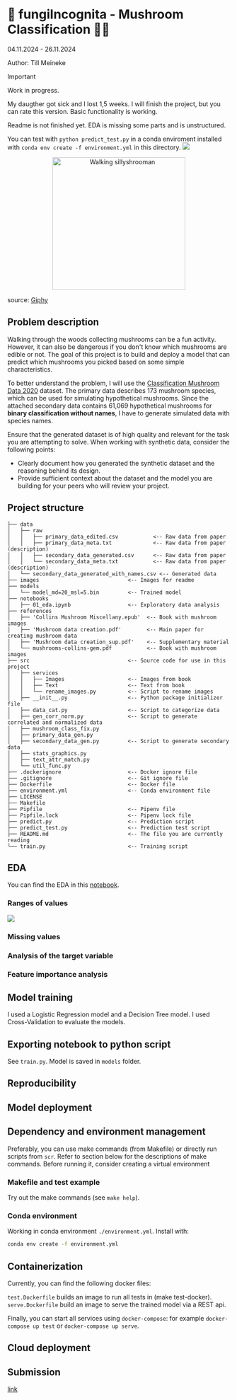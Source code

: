 # 🍄 fungiIncognita - Mushroom Classification 🍄‍🟫

04.11.2024 - 26.11.2024

Author: Till Meineke

> [!IMPORTANT]
> 
> Work in progress.
> 
> My daugther got sick and I lost 1,5 weeks. I will finish the project, but you can rate this version. Basic functionality is working.
>
> Readme is not finished yet. EDA is missing some parts and is unstructured.
>
> You can test with `python predict_test.py` in a conda enviroment installed with `conda env create -f environment.yml` in this directory. ![](./images/prediction_working.png)

<div style="text-align:center;">
  <img src="./images/walking_sillyshrooman.webp" alt="Walking sillyshrooman" style="width:300px;height:auto;">
</div>

source: [Giphy](https://i.giphy.com/media/v1.Y2lkPTc5MGI3NjExYnJxa2xoY2R0YnVnZGVuaWMzcjVzc3VwNGFmOXl1bTJzM2JjOXFmZCZlcD12MV9pbnRlcm5hbF9naWZfYnlfaWQmY3Q9cw/BPvLYetv28UVFBHCO2/giphy.gif)

## Problem description

Walking through the woods collecting mushrooms can be a fun activity. However, it can also be dangerous if you don't know which mushrooms are edible or not. The goal of this project is to build and deploy a model that can predict which mushrooms you picked based on some simple characteristics.

To better understand the problem, I will use the [Classification Mushroom Data 2020](https://visualization.group/data/mushroom/) dataset. The primary data describes 173 mushroom species, which can be used for simulating hypothetical mushrooms. Since the attached secondary data contains 61,069 hypothetical mushrooms for __binary classification without names__, I have to generate simulated data with species names.

Ensure that the generated dataset is of high quality and relevant for the task you are attempting to solve.
When working with synthetic data, consider the following points:

- Clearly document how you generated the synthetic dataset and the reasoning behind its design.
- Provide sufficient context about the dataset and the model you are building for your peers who will review your project.

## Project structure

```plaintext
├── data
│   ├── raw
│   │   ├── primary_data_edited.csv           <-- Raw data from paper
│   │   ├── primary_data_meta.txt             <-- Raw data from paper (description)
│   │   ├── secondary_data_generated.csv      <-- Raw data from paper
│   │   └── secondary_data_meta.txt           <-- Raw data from paper (description)
│   └── secondary_data_generated_with_names.csv <-- Generated data
├── images                            <-- Images for readme
├── models
│   └── model_md=20_msl=5.bin         <-- Trained model
├── notebooks
│   ├── 01_eda.ipynb                  <-- Exploratory data analysis
├── references
│   ├── 'Collins Mushroom Miscellany.epub'  <-- Book with mushroom images
│   ├── 'Mushroom data creation.pdf'        <-- Main paper for creating mushroom data
│   ├── 'Mushroom data creation_sup.pdf'    <-- Supplementary material
│   └── mushrooms-collins-gem.pdf           <-- Book with mushroom images
├── src                               <-- Source code for use in this project
│   ├── services
│   │   ├── Images                    <-- Images from book
│   │   ├── Text                      <-- Text from book
│   │   └── rename_images.py          <-- Script to rename images
│   ├── __init__.py                   <-- Python package initializer file
│   ├── data_cat.py                   <-- Script to categorize data
│   ├── gen_corr_norm.py              <-- Script to generate correlated and normalized data
│   ├── mushroom_class_fix.py
│   ├── primary_data_gen.py
│   ├── secondary_data_gen.py         <-- Script to generate secondary data
│   ├── stats_graphics.py
│   ├── text_attr_match.py
│   └── util_func.py
├── .dockerignore                     <-- Docker ignore file
├── .gitignore                        <-- Git ignore file
├── Dockerfile                        <-- Docker file
├── environment.yml                   <-- Conda environment file
├── LICENSE
├── Makefile
├── Pipfile                           <-- Pipenv file
├── Pipfile.lock                      <-- Pipenv lock file
├── predict.py                        <-- Prediction script
├── predict_test.py                   <-- Prediction test script
├── README.md                         <-- The file you are currently reading
└── train.py                          <-- Training script
```

## EDA

You can find the EDA in this [notebook](./notebooks/01_eda.ipynb).

### Ranges of values

![](./images/3D-scatter_fungi%20features.png)

### Missing values

### Analysis of the target variable

### Feature importance analysis

## Model training

I used a Logistic Regression model and a Decision Tree model. I used Cross-Validation to evaluate the models.

## Exporting notebook to python script

See `train.py`. Model is saved in `models` folder.

## Reproducibility

## Model deployment

## Dependency and environment management

Preferably, you can use make commands (from Makefile) or directly run scripts from `scr`.
Refer to section below for the descriptions of make commands. Before running it, consider creating
a virtual environment

### Makefile and test example

Try out the make commands (see `make help`).

### Conda environment

Working in conda environment `./environment.yml`. Install with:

```bash
conda env create -f environment.yml
```

## Containerization

Currently, you can find the following docker files:

<!-- jupyter.Dockerfile builds an image for running notebooks. -->
`test.Dockerfile` builds an image to run all tests in (make test-docker).
`serve.Dockerfile` build an image to serve the trained model via a REST api.
<!-- To ease the serving it uses open source dploy-kickstart module. To find more info about dploy-kickstart click here. -->
Finally, you can start all services using `docker-compose`:
for example `docker-compose up test` or `docker-compose up serve`.

<!-- Do you need a notebook for development? Just run docker-compose up jupyter. It will launch a Jupyter Notebook with access to your local development files. -->

## Cloud deployment

## Submission

[link](https://courses.datatalks.club/ml-zoomcamp-2024/project/midterm)